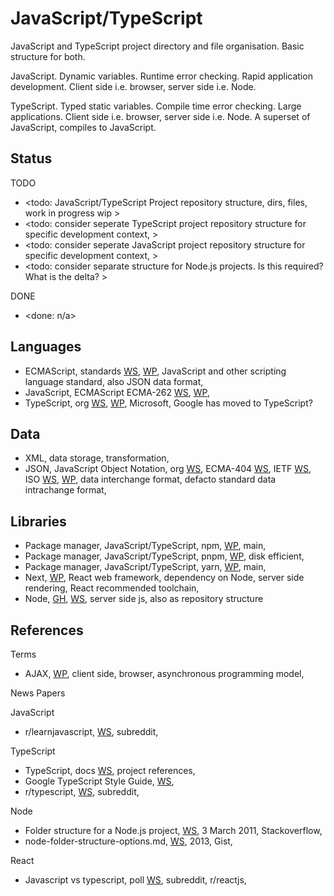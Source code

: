 # JavaScript/TypeScript

JavaScript and TypeScript project directory and file organisation. Basic structure for both. 

JavaScript. Dynamic variables. Runtime error checking. Rapid application development. Client side i.e. browser, server side i.e. Node.

TypeScript. Typed static variables. Compile time error checking. Large applications. Client side i.e. browser, server side i.e. Node. A superset of JavaScript, compiles to JavaScript. 

## Status

TODO
* <todo: JavaScript/TypeScript Project repository structure, dirs, files, work in progress wip >
* <todo: consider seperate TypeScript project repository structure for specific development context, >
* <todo: consider seperate JavaScript project repository structure for specific development context, >
* <todo: consider separate structure for Node.js projects. Is this required? What is the delta? >

DONE
* <done: n/a>

## Languages
* ECMAScript, standards [WS](https://ecma-international.org/publications-and-standards/standards/), [WP](https://en.wikipedia.org/wiki/ECMAScript), JavaScript and other scripting language standard, also JSON data format,
* JavaScript, ECMAScript ECMA-262 [WS](https://ecma-international.org/publications-and-standards/standards/ecma-262/), [WP](https://en.wikipedia.org/wiki/JavaScript), 
* TypeScript, org [WS](https://www.typescriptlang.org), [WP](https://en.wikipedia.org/wiki/TypeScript), Microsoft, Google has moved to TypeScript?

## Data
* XML, data storage, transformation, 
* JSON, JavaScript Object Notation, org [WS](https://www.json.org/json-en.html), ECMA-404 [WS](https://ecma-international.org/publications-and-standards/standards/ecma-404/), IETF [WS](https://www.rfc-editor.org/info/std90), ISO [WS](https://www.iso.org/standard/71616.html), [WP](https://en.wikipedia.org/wiki/JSON), data interchange format, defacto standard data intrachange format, 

## Libraries
* Package manager, JavaScript/TypeScript, npm, [WP](https://en.wikipedia.org/wiki/Npm), main, 
* Package manager, JavaScript/TypeScript, pnpm, [WP](https://en.wikipedia.org/wiki/Pnpm), disk efficient, 
* Package manager, JavaScript/TypeScript, yarn, [WP](https://en.wikipedia.org/wiki/Yarn_(package_manager)), main, 
* Next, [WP](https://en.wikipedia.org/wiki/Next.js), React web framework, dependency on Node, server side rendering, React recommended toolchain, 
* Node, [GH](https://github.com/nodejs/node), [WS](https://nodejs.org/en), server side js, also as repository structure

## References

Terms
* AJAX, [WP](https://en.wikipedia.org/wiki/Ajax_(programming)), client side, browser, asynchronous programming model, 

News Papers

JavaScript
* r/learnjavascript, [WS](https://www.reddit.com/r/learnjavascript/), subreddit, 

TypeScript
* TypeScript, docs [WS](https://www.typescriptlang.org/docs/handbook/project-references.html), project references,
* Google TypeScript Style Guide, [WS](https://google.github.io/styleguide/tsguide.html), 
* r/typescript, [WS](https://www.reddit.com/r/typescript/), subreddit, 

Node
* Folder structure for a Node.js project, [WS](https://stackoverflow.com/questions/5178334/folder-structure-for-a-node-js-project), 3 March 2011, Stackoverflow,
* node-folder-structure-options.md, [WS](https://gist.github.com/lancejpollard/1398757), 2013, Gist,

React
* Javascript vs typescript, poll [WS](https://www.reddit.com/r/reactjs/comments/14784fy/javascript_vs_typescript/), subreddit, r/reactjs, 
